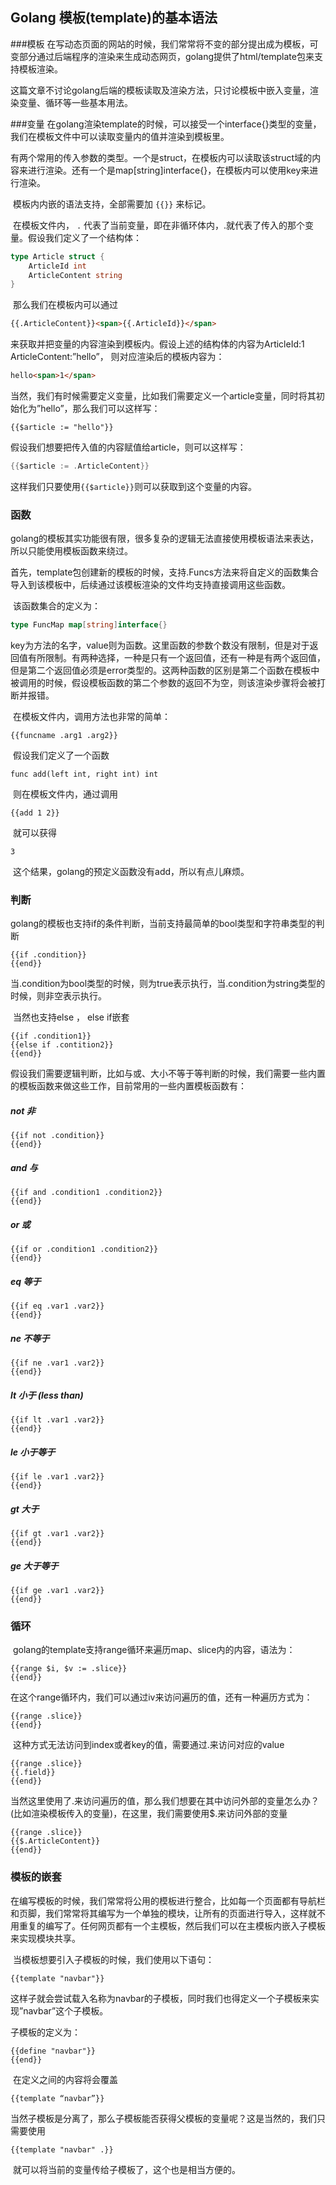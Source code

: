 ## Golang 模板(template)的基本语法

###模板
​	在写动态页面的网站的时候，我们常常将不变的部分提出成为模板，可变部分通过后端程序的渲染来生成动态网页，golang提供了html/template包来支持模板渲染。

​	这篇文章不讨论golang后端的模板读取及渲染方法，只讨论模板中嵌入变量，渲染变量、循环等一些基本用法。

###变量
​	在golang渲染template的时候，可以接受一个interface{}类型的变量，我们在模板文件中可以读取变量内的值并渲染到模板里。

​	有两个常用的传入参数的类型。一个是struct，在模板内可以读取该struct域的内容来进行渲染。还有一个是map[string]interface{}，在模板内可以使用key来进行渲染。

​	模板内内嵌的语法支持，全部需要加 `{{}}` 来标记。

​	在模板文件内， `.` 代表了当前变量，即在非循环体内，.就代表了传入的那个变量。假设我们定义了一个结构体：

```go
type Article struct {
    ArticleId int
    ArticleContent string
}
```


​	那么我们在模板内可以通过

```html
{{.ArticleContent}}<span>{{.ArticleId}}</span>
```


​	来获取并把变量的内容渲染到模板内。假设上述的结构体的内容为ArticleId:1 ArticleContent:”hello”， 则对应渲染后的模板内容为：

```html
hello<span>1</span>
```

​	当然，我们有时候需要定义变量，比如我们需要定义一个article变量，同时将其初始化为”hello”，那么我们可以这样写：

```
{{$article := "hello"}}
```

假设我们想要把传入值的内容赋值给article，则可以这样写：

```go
{{$article := .ArticleContent}}
```


​	这样我们只要使用`{{$article}}`则可以获取到这个变量的内容。

### 函数

​	golang的模板其实功能很有限，很多复杂的逻辑无法直接使用模板语法来表达，所以只能使用模板函数来绕过。

​	首先，template包创建新的模板的时候，支持.Funcs方法来将自定义的函数集合导入到该模板中，后续通过该模板渲染的文件均支持直接调用这些函数。

​	该函数集合的定义为：

```go
type FuncMap map[string]interface{}
```

​	key为方法的名字，value则为函数。这里函数的参数个数没有限制，但是对于返回值有所限制。有两种选择，一种是只有一个返回值，还有一种是有两个返回值，但是第二个返回值必须是error类型的。这两种函数的区别是第二个函数在模板中被调用的时候，假设模板函数的第二个参数的返回不为空，则该渲染步骤将会被打断并报错。

​	在模板文件内，调用方法也非常的简单：

```
{{funcname .arg1 .arg2}}
```


​	假设我们定义了一个函数

```
func add(left int, right int) int
```


​	则在模板文件内，通过调用

```
{{add 1 2}}
```

​	就可以获得

```
3
```


​	这个结果，golang的预定义函数没有add，所以有点儿麻烦。

### 判断

​	golang的模板也支持if的条件判断，当前支持最简单的bool类型和字符串类型的判断

```
{{if .condition}}
{{end}}
```


​	当.condition为bool类型的时候，则为true表示执行，当.condition为string类型的时候，则非空表示执行。

​	当然也支持else ， else if嵌套

```
{{if .condition1}}
{{else if .contition2}}
{{end}}
```


​	假设我们需要逻辑判断，比如与或、大小不等于等判断的时候，我们需要一些内置的模板函数来做这些工作，目前常用的一些内置模板函数有：

##### not 非

```
{{if not .condition}} 
{{end}}
```



##### and 与

```
{{if and .condition1 .condition2}} 
{{end}}
```



##### or 或

```
{{if or .condition1 .condition2}} 
{{end}}
```



##### eq 等于

```
{{if eq .var1 .var2}} 
{{end}}
```



##### ne 不等于

```
{{if ne .var1 .var2}} 
{{end}}
```



##### lt 小于 (less than)

```
{{if lt .var1 .var2}} 
{{end}}
```



##### le 小于等于

```
{{if le .var1 .var2}} 
{{end}}
```



##### gt 大于

```
{{if gt .var1 .var2}} 
{{end}}
```



##### ge 大于等于

```
{{if ge .var1 .var2}} 
{{end}}
```



### 循环

​	golang的template支持range循环来遍历map、slice内的内容，语法为：

```
{{range $i, $v := .slice}}
{{end}}
```


​	在这个range循环内，我们可以通过iv来访问遍历的值，还有一种遍历方式为：

```
{{range .slice}}
{{end}}
```


​	这种方式无法访问到index或者key的值，需要通过.来访问对应的value

```
{{range .slice}}
{{.field}}
{{end}}
```


​	当然这里使用了.来访问遍历的值，那么我们想要在其中访问外部的变量怎么办？(比如渲染模板传入的变量)，在这里，我们需要使用$.来访问外部的变量

```
{{range .slice}}
{{$.ArticleContent}}
{{end}}
```

### 模板的嵌套

​	在编写模板的时候，我们常常将公用的模板进行整合，比如每一个页面都有导航栏和页脚，我们常常将其编写为一个单独的模块，让所有的页面进行导入，这样就不用重复的编写了。任何网页都有一个主模板，然后我们可以在主模板内嵌入子模板来实现模块共享。

​	当模板想要引入子模板的时候，我们使用以下语句：

```
{{template "navbar"}}
```


​	这样子就会尝试载入名称为navbar的子模板，同时我们也得定义一个子模板来实现”navbar”这个子模板。

子模板的定义为：

```
{{define "navbar"}}
{{end}}
```


​	在定义之间的内容将会覆盖

```
{{template “navbar”}}
```

​	当然子模板是分离了，那么子模板能否获得父模板的变量呢？这是当然的，我们只需要使用

```
{{template "navbar" .}}
```


​	就可以将当前的变量传给子模板了，这个也是相当方便的。